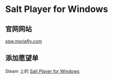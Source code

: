 # Salt Player for Windows

## 官网网站

[spw.moriafly.com](https://spw.moriafly.com)

## 添加愿望单

Steam 上的 [Salt Player for Windows](https://store.steampowered.com/app/3009140/Salt_Player_for_Windows/)